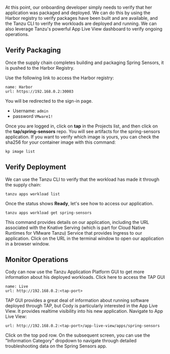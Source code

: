 At this point, our onboarding developer simply needs to verify that her application was packaged and deployed. We can do this by using the Harbor registry to verify packages have been built and are available, and the Tanzu CLI to verify the workloads are deployed and running. We can also leverage Tanzu's powerful App Live View dashboard to verify ongoing operations.

## Verify Packaging

Once the supply chain completes building and packaging Spring Sensors, it is pushed to the Harbor Registry.

Use the following link to access the Harbor registry:

```dashboard:create-dashboard
name: Harbor
url: https://192.168.0.2:30003
```

You will be redirected to the sign-in page.

* Username: ```admin```
* password ```VMware1!```

Once you are logged in, click on **tap** in the Projects list, and then click on the **tap/spring-sensors** repo. You will see artifacts for the spring-sensors application. If you want to verify which image is yours, you can check the sha256 for your container image with this command:

```execute
kp image list
```

## Verify Deployment

We can use the Tanzu CLI to verify that the workload has made it through the supply chain:

```execute
tanzu apps workload list
```

Once the status shows **Ready**, let's see how to access our application.

```execute
tanzu apps workload get spring-sensors
```

This command provides details on our application, including the URL associated with the Knative Serving (which is part for Cloud Native Runtimes for VMware Tanzu) Service that provides Ingress to our application. Click on the URL in the terminal window to open our application in a browser window.

## Monitor Operations

Cody can now use the Tanzu Application Platform GUI to get more information about his deployed workloads. Click here to access the TAP GUI

```dashboard:open-url
name: Live
url: http://192.168.0.2:<tap-port>
```

TAP GUI provides a great deal of information about running software deployed through TAP, but Cody is particularly interested in the App Live View. It provides realtime visibility into his new application. Navigate to App Live View:

```dashboard:open-url
url: http://192.168.0.2:<tap-port>/app-live-view/apps/spring-sensors
```

Click on the top pod row. On the subsequent screen, you can use the "Information Category" dropdown to navigate through detailed troubleshooting data on the Spring Sensors app.
